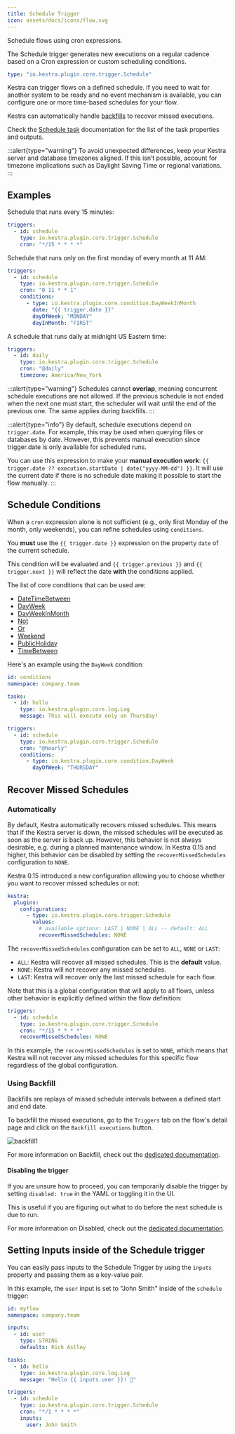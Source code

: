 ```yaml
---
title: Schedule Trigger
icon: assets/docs/icons/flow.svg
---
```


Schedule flows using cron expressions.

The Schedule trigger generates new executions on a regular cadence based on a Cron expression or custom scheduling conditions.

```yaml
type: "io.kestra.plugin.core.trigger.Schedule"
```

Kestra can trigger flows on a defined schedule. If you need to wait for another system to be ready and no event mechanism is available, you can configure one or more time-based schedules for your flow.

Kestra can automatically handle [backfills](../../05.concepts/08.backfill.md) to recover missed executions.

Check the [Schedule task](/plugins/core/triggers/io.kestra.plugin.core.trigger.Schedule) documentation for the list of the task properties and outputs.

:::alert{type="warning"}
To avoid unexpected differences, keep your Kestra server and database timezones aligned. If this isn’t possible, account for timezone implications such as Daylight Saving Time or regional variations.
:::

## Examples

Schedule that runs every 15 minutes:

```yaml
triggers:
  - id: schedule
    type: io.kestra.plugin.core.trigger.Schedule
    cron: "*/15 * * * *"
```

Schedule that runs only on the first monday of every month at 11 AM:

```yaml
triggers:
  - id: schedule
    type: io.kestra.plugin.core.trigger.Schedule
    cron: "0 11 * * 1"
    conditions:
      - type: io.kestra.plugin.core.condition.DayWeekInMonth
        date: "{{ trigger.date }}"
        dayOfWeek: "MONDAY"
        dayInMonth: "FIRST"
```

A schedule that runs daily at midnight US Eastern time:

```yaml
triggers:
  - id: daily
    type: io.kestra.plugin.core.trigger.Schedule
    cron: "@daily"
    timezone: America/New_York
```

:::alert{type="warning"}
Schedules cannot **overlap**, meaning concurrent schedule executions are not allowed. If the previous schedule is not ended when the next one must start, the scheduler will wait until the end of the previous one. The same applies during backfills.
:::

:::alert{type="info"}
By default, schedule executions depend on `trigger.date`. For example, this may be used when querying files or databases by date. However, this prevents manual execution since trigger.date is only available for scheduled runs.

You can use this expression to make your **manual execution work**: `{{ trigger.date ?? execution.startDate | date("yyyy-MM-dd") }}`. It will use the current date if there is no schedule date making it possible to start the flow manually.
:::


## Schedule Conditions

When a `cron` expression alone is not sufficient (e.g., only first Monday of the month, only weekends), you can refine schedules using `conditions`.

You **must** use the `{{ trigger.date }}` expression on the property `date` of the current schedule.

This condition will be evaluated and `{{ trigger.previous }}` and `{{ trigger.next }}` will reflect the date **with** the conditions applied.

The list of core conditions that can be used are:

 - [DateTimeBetween](/plugins/core/conditions/io.kestra.plugin.core.condition.DateTimeBetween)
 - [DayWeek](/plugins/core/conditions/io.kestra.plugin.core.condition.DayWeek)
 - [DayWeekInMonth](/plugins/core/conditions/io.kestra.plugin.core.condition.DayWeekInMonth)
 - [Not](/plugins/core/conditions/io.kestra.plugin.core.condition.Not)
 - [Or](/plugins/core/conditions/io.kestra.plugin.core.condition.Or)
 - [Weekend](/plugins/core/conditions/io.kestra.plugin.core.condition.Weekend)
 - [PublicHoliday](/plugins/core/conditions/io.kestra.plugin.core.condition.publicholiday)
 - [TimeBetween](/plugins/core/conditions/io.kestra.plugin.core.condition.timebetween)

Here's an example using the `DayWeek` condition:

```yaml
id: conditions
namespace: company.team

tasks:
  - id: hello
    type: io.kestra.plugin.core.log.Log
    message: This will execute only on Thursday!

triggers:
  - id: schedule
    type: io.kestra.plugin.core.trigger.Schedule
    cron: "@hourly"
    conditions:
      - type: io.kestra.plugin.core.condition.DayWeek
        dayOfWeek: "THURSDAY"
```

## Recover Missed Schedules

### Automatically

By default, Kestra automatically recovers missed schedules. This means that if the Kestra server is down, the missed schedules will be executed as soon as the server is back up. However, this behavior is not always desirable, e.g. during a planned maintenance window. In Kestra 0.15 and higher, this behavior can be disabled by setting the `recoverMissedSchedules` configuration to `NONE`.

Kestra 0.15 introduced a new configuration allowing you to choose whether you want to recover missed schedules or not:

```yaml
kestra:
  plugins:
    configurations:
      - type: io.kestra.plugin.core.trigger.Schedule
        values:
          # available options: LAST | NONE | ALL -- default: ALL
          recoverMissedSchedules: NONE
```

The `recoverMissedSchedules` configuration can be set to `ALL`, `NONE` or `LAST`:
- `ALL`: Kestra will recover all missed schedules. This is the **default** value.
- `NONE`: Kestra will not recover any missed schedules.
- `LAST`: Kestra will recover only the last missed schedule for each flow.

Note that this is a global configuration that will apply to all flows, unless other behavior is explicitly defined within the flow definition:

```yaml
triggers:
  - id: schedule
    type: io.kestra.plugin.core.trigger.Schedule
    cron: "*/15 * * * *"
    recoverMissedSchedules: NONE
```

In this example, the `recoverMissedSchedules` is set to `NONE`, which means that Kestra will not recover any missed schedules for this specific flow regardless of the global configuration.

### Using Backfill

Backfills are replays of missed schedule intervals between a defined start and end date.

To backfill the missed executions, go to the `Triggers` tab on the flow's detail page and click on the `Backfill executions` button.

![backfill1](assets/docs/workflow-components/backfill1.png)

For more information on Backfill, check out the [dedicated documentation](../../05.concepts/08.backfill.md).

#### Disabling the trigger

If you are unsure how to proceed, you can temporarily disable the trigger by setting `disabled: true` in the YAML or toggling it in the UI.

This is useful if you are figuring out what to do before the next schedule is due to run.

For more information on Disabled, check out the [dedicated documentation](../16.disabled.md).

## Setting Inputs inside of the Schedule trigger

You can easily pass inputs to the Schedule Trigger by using the `inputs` property and passing them as a key-value pair.

In this example, the `user` input is set to "John Smith" inside of the `schedule` trigger:

```yaml
id: myflow
namespace: company.team

inputs:
  - id: user
    type: STRING
    defaults: Rick Astley

tasks:
  - id: hello
    type: io.kestra.plugin.core.log.Log
    message: "Hello {{ inputs.user }}! 🚀"

triggers:
  - id: schedule
    type: io.kestra.plugin.core.trigger.Schedule
    cron: "*/1 * * * *"
    inputs:
      user: John Smith
```
